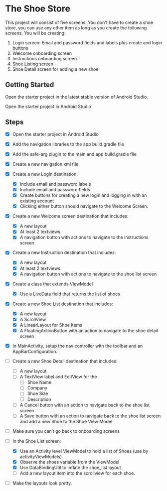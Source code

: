 # The Shoe Store

This project will consist of five screens. You don't have to create a shoe store, you can use any other item as long as you create the following screens. You will be creating:

1. Login screen: Email and password fields and labels plus create and login buttons
2. Welcome onboarding screen
3. Instructions onboarding screen
4. Shoe Listing screen
5. Shoe Detail screen for adding a new shoe

## Getting Started

Open the starter project in the latest stable version of Android Studio.

Open the starter project in Android Studio

## Steps

- [x] Open the starter project in Android Studio

- [x] Add the navigation libraries to the app build.gradle file

- [x] Add the safe-arg plugin to the main and app build.gradle file

- [x] Create a new navigation xml file

- [x] Create a new Login destination.

   - [x] Include email and password labels 
   - [x] Include email and password fields
   - [x] Create buttons for creating a new login and logging in with an existing account
   - [x] Clicking either button should navigate to the Welcome Screen.

- [x] Create a new Welcome screen destination that includes:

   - [x] A new layout
   - [x] At least 2 textviews
   - [x] A navigation button with actions to navigate to the instructions screen

- [x] Create a new Instruction destination that includes:

   - [x] A new layout
   - [x] At least 2 textviews
   - [x] A navigation button with actions to navigate to the shoe list screen

- [x] Create a class that extends ViewModel

   - [x]  Use a LiveData field that returns the list of shoes

- [x] Create a new Shoe List destination that includes:

   - [x] A new layout
   - [x] A ScrollView
   - [x] A LinearLayout for Shoe Items
   - [x] A FloatingActionButton with an action to navigate to the shoe detail screen

- [x] In MainActivity, setup the nav controller with the toolbar and an AppBarConfiguration.

- [ ] Create a new Shoe Detail destination that includes:

    - [ ] A new layout
    - [ ] A TextView label and EditView for the
      - [ ] Shoe Name
      - [ ] Company
      - [ ] Shoe Size
      - [ ] Description
    - [ ] A Cancel button with an action to navigate back to the shoe list screen
    - [ ] A Save button with an action to navigate back to the shoe list screen and add a new Shoe to the Shoe View Model

- [ ] Make sure you can’t go back to onboarding screens

- [ ] In the Shoe List screen:

    - [x] Use an Activity level ViewModel to hold a list of Shoes (use by activityViewModels)
    - [x] Observe the shoes variable from the ViewModel
    - [x] Use DataBindingUtil to inflate the shoe_list layout
    - [ ] Add a new layout item into the scrollview for each shoe.
    
- [ ] Make the layouts look pretty.